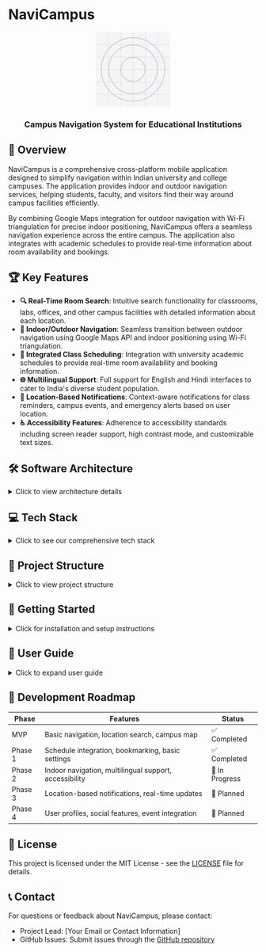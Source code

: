 # NaviCampus

<div align="center">
  <img src="./assets/icon.png" alt="NaviCampus Logo" width="150"/>
  <h3>Campus Navigation System for Educational Institutions</h3>
</div>

## 📝 Overview

NaviCampus is a comprehensive cross-platform mobile application designed to simplify navigation within Indian university and college campuses. The application provides indoor and outdoor navigation services, helping students, faculty, and visitors find their way around campus facilities efficiently.

By combining Google Maps integration for outdoor navigation with Wi-Fi triangulation for precise indoor positioning, NaviCampus offers a seamless navigation experience across the entire campus. The application also integrates with academic schedules to provide real-time information about room availability and bookings.

## 🏆 Key Features

- **🔍 Real-Time Room Search**: Intuitive search functionality for classrooms, labs, offices, and other campus facilities with detailed information about each location.
- **🧭 Indoor/Outdoor Navigation**: Seamless transition between outdoor navigation using Google Maps API and indoor positioning using Wi-Fi triangulation.
- **📅 Integrated Class Scheduling**: Integration with university academic schedules to provide real-time room availability and booking information.
- **🌐 Multilingual Support**: Full support for English and Hindi interfaces to cater to India's diverse student population.
- **📲 Location-Based Notifications**: Context-aware notifications for class reminders, campus events, and emergency alerts based on user location.
- **♿ Accessibility Features**: Adherence to accessibility standards including screen reader support, high contrast mode, and customizable text sizes.

## 🛠️ Software Architecture

<details>
<summary>Click to view architecture details</summary>

### Architecture Diagram

```mermaid
flowchart TD
    subgraph Presentation["Presentation Layer"]
        UI["🖌️ UI Components"]
        Nav["🧭 Navigation\n(Expo Router)"]
        Screens["📱 Screens"]
        Local["🌐 Localization\n(EN/HI)"]
    end

    subgraph StateManagement["State Management"]
        Store["📦 Zustand Store\n- User preferences\n- Location data\n- Schedule data\n- Bookmarks\n- Notification settings"]
    end

    subgraph Storage["Persistent Storage"]
        Async["💾 AsyncStorage\n- User preferences\n- Bookmarks\n- Recent searches\n- Offline data"]
    end

    subgraph DataServices["Data Services"]
        LocationSvc["📍 Campus Location\nService"]
        ScheduleSvc["📆 Schedule Service"]
    end

    subgraph ExternalSvc["External Services"]
        Maps["🗺️ Google Maps API"]
        WiFi["📡 Wi-Fi\nTriangulation"]
    end

    Presentation --> StateManagement
    StateManagement --> Storage
    StateManagement <--> DataServices
    DataServices <--> ExternalSvc
```

### Design Patterns

NaviCampus follows these core architectural principles:

1. **🧩 Component-Based Architecture**: Reusable UI components for consistent design
2. **📦 State Management with Zustand**: Centralized application state with persistence
3. **🧭 Expo Router for Navigation**: File-based routing with dynamic route parameters
4. **🔧 Service Layer Pattern**: Separation of data access and business logic
5. **📚 Repository Pattern**: Abstract data sources for easier testing and maintenance

</details>

## 💻 Tech Stack

<details>
<summary>Click to see our comprehensive tech stack</summary>

NaviCampus leverages modern technologies to ensure a smooth and responsive user experience:

### Frontend
- **⚛️ React Native**: Cross-platform mobile application framework
- **📱 Expo**: Development framework and platform for React Native
- **📘 TypeScript**: Type-safe JavaScript for better code quality
- **🧭 Expo Router**: File-based navigation system
- **📦 Zustand**: Lightweight state management
- **💾 AsyncStorage**: Persistent client-side storage

### UI/UX
- **🧩 React Native Components**: Native UI components
- **🎨 Ionicons**: Icon library for consistent design language
- **🌓 Custom Theme System**: Support for light/dark modes and accessibility

### Backend & Services (Future Implementation)
- **🔥 Firebase**: Authentication, real-time database (planned)
- **🗺️ Google Maps API**: For outdoor navigation
- **📡 Indoor Positioning System**: Wi-Fi triangulation for indoor navigation

</details>

## 📱 Project Structure

<details>
<summary>Click to view project structure</summary>

```
app/               # Expo Router for file-based routing
  _layout.tsx      # Root layout component
  index.tsx        # Home screen
  map.tsx          # Campus map screen
  schedule.tsx     # Class schedule screen
  settings.tsx     # User settings screen
  location/        # Location screens
    _layout.tsx    # Location layout
    [id].tsx       # Dynamic location detail route

src/
  assets/          # Images, icons, etc.
  components/      # Reusable UI components
  hooks/           # Custom React hooks
  screens/         # Screen components
    LocationDetailScreen.tsx
    SearchScreen.tsx
  services/        # API and data services
    campusDataService.ts
  store/           # State management
    appStore.ts
  types/           # TypeScript types
  utils/           # Utility functions
```

</details>


## 🚀 Getting Started

<details>
<summary>Click for installation and setup instructions</summary>

### Prerequisites
- [Node.js](https://nodejs.org/) (v18 or higher)
- [npm](https://www.npmjs.com/) (v9 or higher)
- [Expo CLI](https://docs.expo.dev/get-started/installation/)
- [Expo Go](https://expo.dev/client) app on your iOS or Android device (for testing)

### Installation

1. Clone the repository
```bash
git clone https://github.com/Rudra00codes/NaviCampus.git
cd NaviCampus
```

2. Install dependencies
```bash
npm install
```

3. Start the development server
```bash
npx expo start
```

4. Run on your device
   - Scan the QR code with Expo Go (Android) or the Camera app (iOS)
   - Or run on simulator/emulator: `npm run android` or `npm run ios`

</details>

## 📘 User Guide

<details>
<summary>Click to expand user guide</summary>

### Navigation

#### 🏠 Home Screen
The home screen provides quick access to all primary features:
- Search bar for finding locations
- Quick access buttons for Maps, Schedule, Bookmarks, and Notifications
- Features section with detailed information about app capabilities

#### 🗺️ Campus Map
The map screen allows for seamless navigation around campus:
- Toggle between indoor and outdoor navigation modes
- Search for specific locations
- View nearby locations and their distances
- Enable Wi-Fi for precise indoor positioning

#### 📅 Class Schedule
The schedule screen helps track academic commitments:
- View daily and weekly class schedules
- Navigate to classroom locations directly
- Get real-time availability information

#### ⚙️ Settings
The settings screen offers customization options:
- Switch between English and Hindi languages
- Toggle dark mode
- Adjust text size for better readability
- Manage notification preferences
- Enable accessibility features

### Search Functionality
- Use the search bar to find buildings, rooms, or facilities
- Results show detailed information including building, floor, and room number
- View recent searches for quick access to frequently visited locations

### Bookmarking
- Save frequently visited locations for quick access
- Manage bookmarks through the Bookmarks screen

</details>

## 🎯 Development Roadmap

| Phase | Features | Status |
|-------|----------|--------|
| MVP | Basic navigation, location search, campus map | ✅ Completed |
| Phase 1 | Schedule integration, bookmarking, basic settings | ✅ Completed |
| Phase 2 | Indoor navigation, multilingual support, accessibility | 🔄 In Progress |
| Phase 3 | Location-based notifications, real-time updates | 📅 Planned |
| Phase 4 | User profiles, social features, event integration | 📅 Planned |

## 📄 License

This project is licensed under the MIT License - see the [LICENSE](./LICENSE) file for details.

## 📞 Contact

For questions or feedback about NaviCampus, please contact:
- Project Lead: [Your Email or Contact Information]
- GitHub Issues: Submit issues through the [GitHub repository](https://github.com/Rudra00codes/NaviCampus/issues)